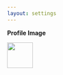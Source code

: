 ```yaml
---
layout: settings
---
```


<p><strong>Profile Image</strong></p>
<img class="bg-cover" style="background-image: url({{ site.baseurl }}/{{ site.data.logged_in_user.avatar }})" width="60px" height="60px" src="{{ site.baseurl }}/assets/images/blank.png">
<br>